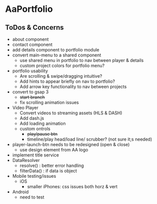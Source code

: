 # AaPortfolio

## ToDos & Concerns
- about component
- contact component
- add details component to portfolio module
- convert main-menu to a shared component
  - use shared menu in portfolio to nav between player & details
  - custom project colors for portfolio menu?
- portfolio usability
  - Are scrolling & swipe/dragging intuitive?
  - Add hints to appear briefly on nav to portfolio?
  - Add arrow key functionality to nav between projects
- convert to gsap 3
  - ~~start branch~~
  - fix scrolling animation issues
- Video Player
  - Convert videos to streaming assets (HLS & DASH)
  - Add dash.js
  - Add loading animation
  - custom ontrols
    - ~~play/pause btn~~
    - timeline/play head/load line/ scrubber? (not sure it;s needed)
- player-launch-btn needs to be redesigned (open & close)
  - use design element from AA logo
- implement title service
- DataResolver
  - resolve() : better error handling
  - filterData() : if data is object
- Mobile testing/issues
  - iOS
    - smaller iPhones: css issues both horz & vert
- Android
  - need to test



